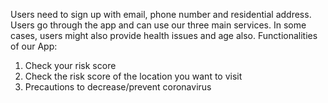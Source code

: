 Users need to sign up with email, phone number and residential address. Users go through the app and can use our three main services. In some cases, users might also provide health issues and age also.
Functionalities of our App:
1. Check your risk score
2. Check the risk score of the location you want to visit
3. Precautions to decrease/prevent coronavirus
